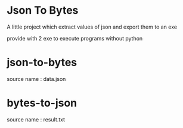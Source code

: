 # Json To Bytes
A little project which extract values of json and export them to an exe

provide with 2 exe to execute programs without python

# json-to-bytes
source name : data.json


# bytes-to-json
source name : result.txt
